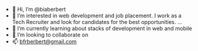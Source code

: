 - 👋 Hi, I’m @biaberbert
- 👀 I’m interested in web development and job placement. I work as a Tech Recruiter and look for candidates for the best opportunities. ...
- 🌱 I’m currently learning about stacks of development in web and mobile 
- 💞️ I’m looking to collaborate on 
- 📫 bfrberbert@gmail.com

<!---
biaberbert/biaberbert is a ✨ special ✨ repository because its `README.md` (this file) appears on your GitHub profile.
You can click the Preview link to take a look at your changes.
--->
